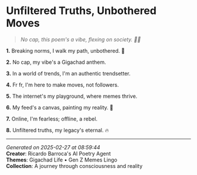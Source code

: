 # Unfiltered Truths, Unbothered Moves

> *No cap, this poem's a vibe, flexing on society. 🌟👑*

**1.** Breaking norms, I walk my path, unbothered. 💫


**2.** No cap, my vibe's a Gigachad anthem.


**3.** In a world of trends, I'm an authentic trendsetter.


**4.** Fr fr, I'm here to make moves, not followers.


**5.** The internet's my playground, where memes thrive.


**6.** My feed's a canvas, painting my reality. 🎨


**7.** Online, I'm fearless; offline, a rebel.


**8.** Unfiltered truths, my legacy's eternal. 🔥



---

*Generated on 2025-02-27 at 08:59:44*  
**Creator**: Ricardo Barroca's AI Poetry Agent  
**Themes**: Gigachad Life • Gen Z Memes Lingo  
**Collection**: A journey through consciousness and reality
